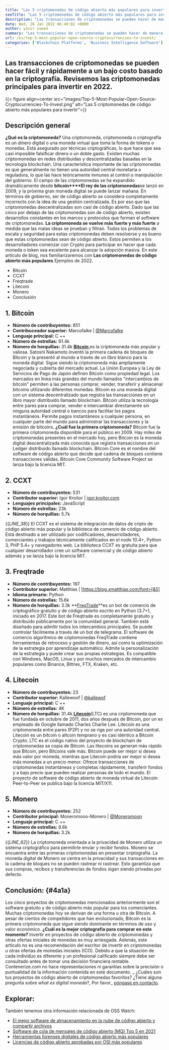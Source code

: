 ```yaml
---
title: "Las 5 criptomonedas de código abierto más populares para invertir 2022" 
seoTitle: "Las 5 criptomonedas de código abierto más populares para invertir 2022" 
description: "Las transacciones de criptomonedas se pueden hacer de manera fácil y rápida a un bajo costo basado en la criptografía. Revisemos las criptomonedas principales para invertir en 2022." 
date: Wed, 26 Jan 2022 06:49:02 +0000
author: yasir saeed
summary: "Las transacciones de criptomonedas se pueden hacer de manera fácil y rápida a un bajo costo basado en la criptografía. Revisemos las criptomonedas principales para invertir en 2022." 
url: /es/top-5-most-popular-open-source-cryptocurrencies-to-invest/
categories: ['Blockchain Platforms', 'Business Intelligence Software']
---
```


## Las transacciones de criptomonedas se pueden hacer fácil y rápidamente a un bajo costo basado en la criptografía. Revisemos las criptomonedas principales para invertir en 2022.

{{< figure align=center src="images/Top-5-Most-Popular-Open-Source-Cryptocurrencies-To-Invest.png" alt="Las 5 criptomonedas de código abierto más populares para invertir">}}


## **Descripción general** 
**¿Qué es la criptomoneda?** Una criptomoneda, criptomoneda o criptografía es un dinero digital o una moneda virtual que toma la forma de tokens o monedas. Está asegurado por técnicas criptográficas, lo que hace que sea casi imposible falsificar dinero o un doble gasto. Existen muchas criptomonedas en redes distribuidas y descentralizadas basadas en la tecnología blockchain. Una característica importante de las criptomonedas es que generalmente no tienen una autoridad central monetaria o reguladora, lo que las hace teóricamente inmunes al control o manipulación del gobierno.
El campo de las criptomonedas se ha expandido dramáticamente desde **bitcoin****El rey de las criptomonedas**se lanzó en 2009, y la próxima gran moneda digital se puede lanzar mañana. En términos de gobierno, ser de código abierto se considera completamente incorrecto con la idea de una gestión centralizada. Es por eso que las criptomonedas descentralizadas son casi de código abierto.
Dado que las cinco por debajo de las criptomonedas son de código abierto, existen desarrollos constantes en los marcos y protocolos que forman el software de criptomonedas. **La criptomoneda se vuelve más fuerte y más fuerte** a medida que las malas ideas se prueban y filtran. Todos los problemas de escala y seguridad para estas criptomonedas deben resolverse y es bueno que estas criptomonedas sean de código abierto. Estos permiten a los desarrolladores comenzar con Crypto para participar en hacer que cada moneda o token sea excelente para alcanzar la adopción masiva.
En este artículo de blog, nos familiarizaremos con **Las criptomonedas de código abierto más populares** Ejemplos de 2022.
  * Bitcoin
  * CCXT
  * Freqtrade
  * Litecoin
  * Monero
  * Conclusión

## 1. Bitcoin
* **Número de contribuyentes:**  851
* **Contribuceador superior:**  Marcofalke | [@Marcofalke][1]
* **Lenguaje principal:**  C ++
* **Número de estrellas:**  61.4k
* **Número de horquillas:**  31.4k
[ **Bitcoin** ][2] es la criptomoneda más popular y valiosa. Satoshi Nakamoto inventó la primera cadena de bloques de Bitcoin y la presentó al mundo a través de un libro blanco para la moneda digital. Sigue siendo la criptomoneda más ampliamente negociada y cubierta del mercado actual. La Unión Europea y la Ley de Servicios de Pago de Japón definen Bitcoin como propiedad legal. Los mercados en línea más grandes del mundo llamados "intercambios de bitcoin" permiten a las personas comprar, vender, transferir y almacenar bitcoins utilizando diferentes monedas.
Bitcoin es una moneda digital con un sistema descentralizado que registra las transacciones en un libro mayor distribuido llamado blockchain. Bitcoin utiliza la tecnología entre pares para comprar, vender e intercambiar directamente sin ninguna autoridad central o bancos para facilitar los pagos instantáneos. Permite pagos instantáneos a cualquier persona, en cualquier parte del mundo para administrar las transacciones y la emisión de bitcoins.
**¿Cuál fue la primera criptomoneda?** Bitcoin fue la primera criptomoneda disponible para el público en 2009. Hay miles de criptomonedas presentes en el mercado hoy, pero Bitcoin es la moneda digital descentralizada más conocida que registra transacciones en un Ledger distribuido llamado blockchain. Bitcoin Core es el nombre del software de código abierto que decide qué cadena de bloques contiene transacciones válidas. Bitcoin Core Community Software Project se lanza bajo la licencia MIT.

## 2. CCXT
* **Número de contribuyentes:**  531
* **Contributor superior:**  Igor Kroitor | [igor.kroitor.com][3]
* **Lenguajes principales:**  JavaScript
* **Número de estrellas:**  23k
* **Número de horquillas:**  5.7k

{{_LINE_38_}}
El CCXT es el sistema de integración de datos de cripto de código abierto más popular y la biblioteca de comercio de código abierto. Está destinado a ser utilizado por codificadores, desarrolladores, comerciantes y trabajos técnicamente calificados en el nodo 10.4+, Python 3, PHP 5.4+ y navegadores web. La biblioteca CCXT es gratuita para que cualquier desarrollador cree un software comercial y de código abierto además y se lanza bajo la licencia MIT.

## 3. Freqtrade
* **Número de contribuyentes:**  197
* **Contributor superior:**  Matthias | [https://blog.xmatthias.com/font>[&5]
* **Idioma primario:**  Python
* **Número de estrellas:**  15.6k
* **Número de horquillas:**  3.3k
**[FreqTrade][6]**es un bot de comercio de criptográfico gratuito y de código abierto escrito en Python (3.7+), iniciado en 2017. Este bot de Freqtrade es completamente gratuito y distribuido públicamente por la comunidad general. También está diseñado para admitir todos los intercambios principales. Se puede controlar fácilmente a través de un bot de telegrama.
El software de comercio algorítmico de criptomonedas FreqTrade contiene herramientas de retroceso y gestión de dinero, así como la optimización de la estrategia por aprendizaje automático. Admite la personalización de la estrategia y puede crear sus propias estrategias. Es compatible con Windows, MacOS, Linux y por muchos mercados de intercambio populares como Binance, Bittrex, FTX, Kraken, etc.

## 4. Litecoin
* **Número de contribuyentes:**  23
* **Contributor superior:**  Kallewoof | [@kallewof][7]
* **Lenguaje principal:**  C ++
* **Número de estrellas:**  4K
* **Número de horquillas:**  31.4k
**[Litecoin][8]**(LTC) es una criptomoneda que fue fundada en octubre de 2011, dos años después de Bitcoin, por un ex empleado de Google llamado Charles Charlie Lee. Litecoin es una criptomoneda entre pares (P2P) y no se rige por una autoridad central. Litecoin es un bitcoin o altcoin temprano y es casi idéntico a Bitcoin Crypto. LTC es el código nativo del proyecto de blockchain de criptomonedas se copia de Bitcoin.
Las litecoins se generan más rápido que Bitcoin, pero Bitcoins vale más. Bitcoin puede ser mejor si desea más valor por moneda, mientras que Litecoin podría ser mejor si desea más monedas a un precio menor. Ofrece transacciones de criptomonedas instantáneas y completas rápidamente, transferir fondos y a bajo precio que pueden realizar personas de todo el mundo. El proyecto de software de código abierto de moneda virtual de Litecoin Peer-to-Peer se publica bajo la licencia MIT/X11.

## 5. Monero
* **Número de contribuyentes:**  252
* **Contributor principal:**  Moneromooo-Monero | [@Moneromoon][9]
* **Lenguaje principal:**  C ++
* **Número de estrellas:**  6.6k
* **Número de horquillas:**  3.2k

{{_LINE_62_}}
La criptomoneda orientada a la privacidad de Monero utiliza un sistema criptográfico para permitirle enviar y recibir fondos. Monero se encuentra entre las primeras criptomonedas en presentar criptografía. La moneda digital de Monero se centra en la privacidad y sus transacciones en la cadena de bloques no se pueden rastrear ni rastrear. Esto garantiza que sus compras, recibos y transferencias de fondos sigan siendo privadas por defecto.

## **Conclusión:**  {#4a1a}

Los cinco proyectos de criptomonedas mencionados anteriormente son el software gratuito y de código abierto más popular para los comerciantes. Muchas criptomonedas hoy se derivan de una forma u otra de Bitcoin. A pesar de cientos de competidores que han evolucionado, Bitcoin es la primera criptomoneda que sigue siendo dominante en términos de uso y valor económico.
**¿Cuál es la mejor criptografía para comprar en este momento?** Invertir en proyectos de código abierto de criptomonedas y otras ofertas iniciales de monedas es muy arriesgada. Además, este artículo no es una recomendación del escritor de invertir en criptomonedas u otras ofertas de monedas iniciales (ICO). Debido a que la situación de cada individuo es diferente y un profesional calificado siempre debe ser consultado antes de tomar una decisión financiera rentable. Contenerize.com no hace representaciones ni garantías sobre la precisión o puntualidad de la información contenida en este documento.
_ ¿Cuáles son tus proyectos de código abierto de criptomonedas favoritos? ¿Tiene alguna pregunta sobre _what es digital moneda_?, Por favor_ [póngase en contacto][11].

## Explorar:
También tenemos otra información relacionada de OSS Watch:
  * [El mejor software de almacenamiento en la nube de código abierto y compartir archivos][12]
  * [Software de cola de mensajes de código abierto (MQ) Top 5 en 2021][13]
  * [Herramientas forenses digitales de código abierto más populares][14]
  * [Licencias de código abierto aprobadas por OSI más populares][15]



[1]: https://twitter.com/spyced?lang=en
[2]: https://github.com/bitcoin/bitcoin
[3]: http://igor.kroitor.com/
[4]: https://github.com/ccxt/ccxt
[5]: https://twitter.com/liggitt?lang=en
[6]: https://github.com/freqtrade/freqtrade
[7]: https://twitter.com/brian_coca?lang=en
[8]: https://github.com/litecoin-project/litecoin
[9]: https://twitter.com/timograham?lang=en
[10]: https://github.com/monero-project/monero
[11]: mailto:yasir.saeed@aspose.com
[12]: https://products.containerize.com/backup-and-sync/
[13]: https://blog.containerize.com/message-queue-software/top-5-open-source-message-queue-software-in-2021/
[14]: https://blog.containerize.com/digital-forensic-tools/top-5-open-source-digital-forensic-tools-in-2021/
[15]: https://blog.containerize.com/licenses-standards/top-5-most-popular-osi-approved-open-source-licenses-of-2021/
